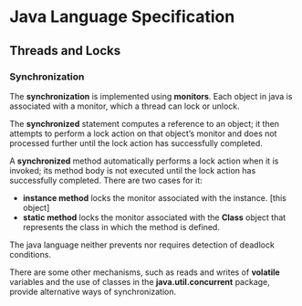 # Java Language Specification

## Threads and Locks

### Synchronization

The **synchronization** is implemented using **monitors**. Each object in java is associated with a monitor, which a thread can lock or unlock.

The **synchronized** statement computes a reference to an object; it then attempts to perform a lock action on that object’s monitor and does not processed further until the lock action has successfully completed.

A **synchronized** method automatically performs a lock action when it is invoked; its method body is not executed until the lock action has successfully completed. There are two cases for it:

- **instance method** locks the monitor associated with the instance. [this object]
- **static method** locks the monitor associated with the **Class** object that represents the class in which the method is defined.

The java language neither prevents nor requires detection of deadlock conditions.
 
There are some other mechanisms, such as reads and writes of **volatile** variables and the use of  classes in the **java.util.concurrent** package, provide alternative ways of synchronization. 